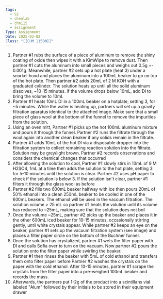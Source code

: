 ```yaml
---
tags:
  - S2
  - chemlab
  - chm115
  - assignment
Type: Assignment
Date: 2025-03-02
Class: "[[CHM 11500]]"
---
```

1. Partner #1 rubs the surface of a piece of aluminum to remove the shiny coating of oxide then wipes it with a KimWipe to remove dust. Then partner #1 cuts the aluminum into small pieces and weighs out 0.5g +- 0.001g. Meanwhile, partner #2 sets up a hot plate (heat 3) under a snorkel hood  and places the aluminum into a 100mL beaker to go on top of the hot plate. Then partner #2 adds 20mL of 2 M KOH with a graduated cylinder. The solution heats up until all the solid aluminum dissolves, ~10-15 minutes. If the volume drops below 10mL, add DI to bring the volume to 10mL
2. Partner #1 heats 10mL DI in a 100mL beaker on a hotplate, setting 3, for ~5 minutes. While the water is heating up, partners will set up a gravity filtration aparatus identical to the attached image. Make sure that a small piece of glass wool at the bottom of the funnel to remove the impurities from the solution. 
3. Using an oven mitt, Partner #1 picks up the hot 100mL aluminum mixture and pours it through the funnel. Partner #2 runs the filtrate through the wool again into another clean beaker if any solids remain in the filtrate.
4. Partner #1 adds 10mL of the hot DI via a disposable dropper into the filtration system to collect remaining reaction solution into the filtrate. Solution may be grey/light brown. Partner #2 records observations and considers the chemical changes that occurred 
5. After allowing the solution to cool, Partner #1 slowly stirs in 10mL of 9 M H2SO4, 1mL at a time then adds the solution to the hot plate, setting 3 for 5-10 minutes until the solution is clear. Partner #2 uses pH paper to check if the solution is below 3. If the solution isn't clear, partner #1 filters it through the glass wool as before
6. Partner #2 fills two 600mL beaker halfway with ice then pours 20mL of 50% ethanol into a clean 250mL beaker to be cooled in one of the 600mL beakers. The ethanol will be used in the vaccum filtration. The solution volume > 25 mL so partner #1 heats the volution until its volume has reduced to ~25mL, making sure that the solution does not boil
7. Once the volume ~25mL, partner #2 picks up the beaker and places it in the other 600mL iced beaker for 10-15 minutes, occasionally stirring gently, until white crystals appear. While partner #2 keeps an eye on the beaker, partner #1 sets up the vacuum filtration system (see image) and places a filter paper circle on the bottom of the Buchner funnel.
8. Once the solution has crystalized, partner #1 wets the filter paper with DI and calls Sofia over to turn on the vacuum. Now partner #2 pours the solution onto the filter paper while swirling the beaker. 
9. Partner #1 then rinses the beaker with 5mL of cold ethanol and transfers them onto filter paper before Partner #2 washes the crystals on the paper with the cold ethanol. After 10-15 minutes, partner #1 scrape the crystals from the filter paper into a pre-weighed 100mL beaker and records the mass.
10. Afterwards, the partners put 1-2g of the product into a scintillans vial labeled "Alum" followed by their initials to be stored in their equipment drawer